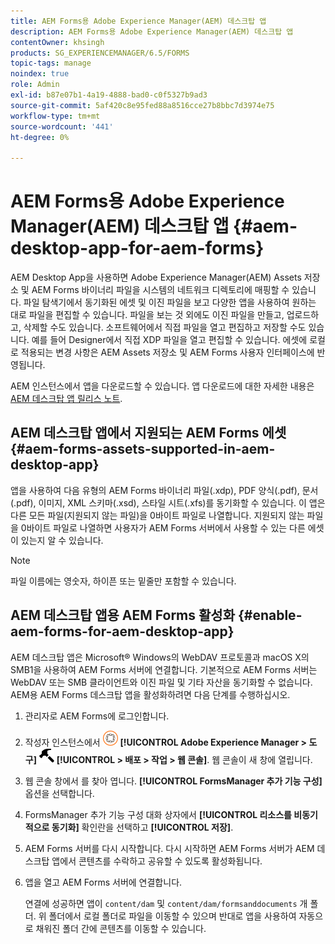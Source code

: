 ```yaml
---
title: AEM Forms용 Adobe Experience Manager(AEM) 데스크탑 앱
description: AEM Forms용 Adobe Experience Manager(AEM) 데스크탑 앱
contentOwner: khsingh
products: SG_EXPERIENCEMANAGER/6.5/FORMS
topic-tags: manage
noindex: true
role: Admin
exl-id: b87e07b1-4a19-4888-bad0-c0f5327b9ad3
source-git-commit: 5af420c8e95fed88a8516cce27b8bbc7d3974e75
workflow-type: tm+mt
source-wordcount: '441'
ht-degree: 0%

---
```


# AEM Forms용 Adobe Experience Manager(AEM) 데스크탑 앱 {#aem-desktop-app-for-aem-forms}

AEM Desktop App을 사용하면 Adobe Experience Manager(AEM) Assets 저장소 및 AEM Forms 바이너리 파일을 시스템의 네트워크 디렉토리에 매핑할 수 있습니다. 파일 탐색기에서 동기화된 에셋 및 이진 파일을 보고 다양한 앱을 사용하여 원하는 대로 파일을 편집할 수 있습니다. 파일을 보는 것 외에도 이진 파일을 만들고, 업로드하고, 삭제할 수도 있습니다. 소프트웨어에서 직접 파일을 열고 편집하고 저장할 수도 있습니다. 예를 들어 Designer에서 직접 XDP 파일을 열고 편집할 수 있습니다. 에셋에 로컬로 적용되는 변경 사항은 AEM Assets 저장소 및 AEM Forms 사용자 인터페이스에 반영됩니다.

AEM 인스턴스에서 앱을 다운로드할 수 있습니다. 앱 다운로드에 대한 자세한 내용은 [AEM 데스크탑 앱 릴리스 노트](https://experienceleague.adobe.com/docs/experience-manager-desktop-app/using/release-notes.html?lang=en).

## AEM 데스크탑 앱에서 지원되는 AEM Forms 에셋 {#aem-forms-assets-supported-in-aem-desktop-app}

앱을 사용하여 다음 유형의 AEM Forms 바이너리 파일(.xdp), PDF 양식(.pdf), 문서(.pdf), 이미지, XML 스키마(.xsd), 스타일 시트(.xfs)를 동기화할 수 있습니다. 이 앱은 다른 모든 파일(지원되지 않는 파일)을 0바이트 파일로 나열합니다. 지원되지 않는 파일을 0바이트 파일로 나열하면 사용자가 AEM Forms 서버에서 사용할 수 있는 다른 에셋이 있는지 알 수 있습니다.

>[!NOTE]
>
>파일 이름에는 영숫자, 하이픈 또는 밑줄만 포함할 수 있습니다.

## AEM 데스크탑 앱용 AEM Forms 활성화 {#enable-aem-forms-for-aem-desktop-app}

AEM 데스크탑 앱은 Microsoft® Windows의 WebDAV 프로토콜과 macOS X의 SMB1을 사용하여 AEM Forms 서버에 연결합니다. 기본적으로 AEM Forms 서버는 WebDAV 또는 SMB 클라이언트와 이진 파일 및 기타 자산을 동기화할 수 없습니다. AEM용 AEM Forms 데스크탑 앱을 활성화하려면 다음 단계를 수행하십시오.

1. 관리자로 AEM Forms에 로그인합니다.
1. 작성자 인스턴스에서 ![adobeexperiencemanger](assets/adobeexperiencemanager.png) **[!UICONTROL Adobe Experience Manager > 도구]** ![망치](assets/hammer.png) **[!UICONTROL > 배포 > 작업 > 웹 콘솔]**. 웹 콘솔이 새 창에 열립니다.
1. 웹 콘솔 창에서 를 찾아 엽니다. **[!UICONTROL FormsManager 추가 기능 구성]** 옵션을 선택합니다.
1. FormsManager 추가 기능 구성 대화 상자에서 **[!UICONTROL 리소스를 비동기적으로 동기화]** 확인란을 선택하고 **[!UICONTROL 저장]**.
1. AEM Forms 서버를 다시 시작합니다. 다시 시작하면 AEM Forms 서버가 AEM 데스크탑 앱에서 콘텐츠를 수락하고 공유할 수 있도록 활성화됩니다.
1. 앱을 열고 AEM Forms 서버에 연결합니다.

   연결에 성공하면 앱이 `content/dam` 및 `content/dam/formsanddocuments` 개 폴더. 위 폴더에서 로컬 폴더로 파일을 이동할 수 있으며 반대로 앱을 사용하여 자동으로 채워진 폴더 간에 콘텐츠를 이동할 수 있습니다.

